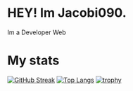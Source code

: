 <h1>HEY! Im Jacobi090.</h1>
<p>Im a Developer Web</p>

# My stats
[![GitHub Streak](http://github-readme-streak-stats.herokuapp.com?user=jacobi090&theme=sea)](https://git.io/streak-stats)
[![Top Langs](https://github-readme-stats.vercel.app/api/top-langs/?username=jacobi090)](https://github.com/jacobi090/github-readme-stats)
[![trophy](https://github-profile-trophy.vercel.app/?username=jacobi090)](https://github.com/jacobi090/github-profile-trophy)
<!---
jacobi090/jacobi090 is a ✨ special ✨ repository because its `README.md` (this file) appears on your GitHub profile.
You can click the Preview link to take a look at your changes.
--->
